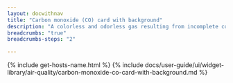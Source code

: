 ```yaml
---
layout: docwithnav
title: "Carbon monoxide (CO) card with background"
description: "A colorless and odorless gas resulting from incomplete combustion, particularly in motor vehicles."
breadcrumbs: "true"
breadcrumbs-steps: "2"

---
```

{% include get-hosts-name.html %}
{% include docs/user-guide/ui/widget-library/air-quality/carbon-monoxide-co-card-with-background.md %}
